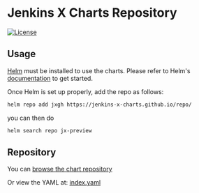 
# Jenkins X Charts Repository

[![License](https://img.shields.io/badge/License-Apache%202.0-blue.svg)](https://opensource.org/licenses/Apache-2.0)

## Usage

[Helm](https://helm.sh) must be installed to use the charts.
Please refer to Helm's [documentation](https://helm.sh/docs/) to get started.

Once Helm is set up properly, add the repo as follows:

```bash
helm repo add jxgh https://jenkins-x-charts.github.io/repo/
```

you can then do

```bash
helm search repo jx-preview
```

## Repository

You can [browse the chart repository](https://jenkins-x-charts.github.io/repo/)

Or view the YAML at: [index.yaml](https://jenkins-x-charts.github.io/repo/index.yaml)
